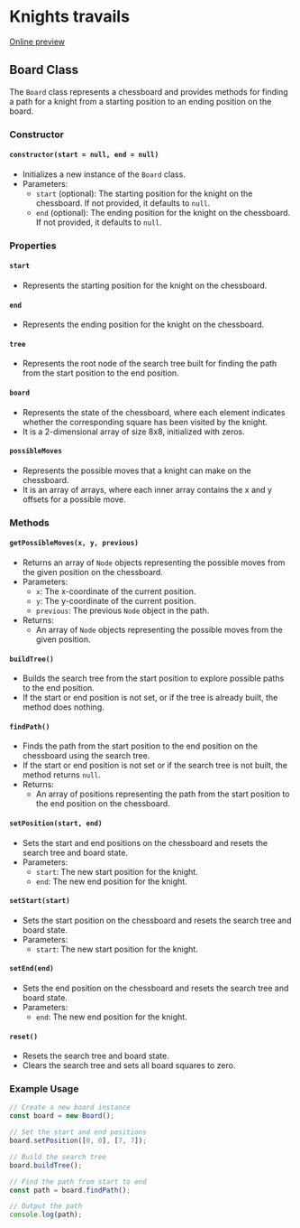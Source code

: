 # Knights travails
[Online preview]()

## Board Class 

The `Board` class represents a chessboard and provides methods for finding a path for a knight from a starting position to an ending position on the board.

### Constructor

#### `constructor(start = null, end = null)`

- Initializes a new instance of the `Board` class.
- Parameters:
  - `start` (optional): The starting position for the knight on the chessboard. If not provided, it defaults to `null`.
  - `end` (optional): The ending position for the knight on the chessboard. If not provided, it defaults to `null`.

### Properties

#### `start`

- Represents the starting position for the knight on the chessboard.

#### `end`

- Represents the ending position for the knight on the chessboard.

#### `tree`

- Represents the root node of the search tree built for finding the path from the start position to the end position.

#### `board`

- Represents the state of the chessboard, where each element indicates whether the corresponding square has been visited by the knight.
- It is a 2-dimensional array of size 8x8, initialized with zeros.

#### `possibleMoves`

- Represents the possible moves that a knight can make on the chessboard.
- It is an array of arrays, where each inner array contains the x and y offsets for a possible move.

### Methods

#### `getPossibleMoves(x, y, previous)`

- Returns an array of `Node` objects representing the possible moves from the given position on the chessboard.
- Parameters:
  - `x`: The x-coordinate of the current position.
  - `y`: The y-coordinate of the current position.
  - `previous`: The previous `Node` object in the path.
- Returns:
  - An array of `Node` objects representing the possible moves from the given position.

#### `buildTree()`

- Builds the search tree from the start position to explore possible paths to the end position.
- If the start or end position is not set, or if the tree is already built, the method does nothing.

#### `findPath()`

- Finds the path from the start position to the end position on the chessboard using the search tree.
- If the start or end position is not set or if the search tree is not built, the method returns `null`.
- Returns:
  - An array of positions representing the path from the start position to the end position on the chessboard.

#### `setPosition(start, end)`

- Sets the start and end positions on the chessboard and resets the search tree and board state.
- Parameters:
  - `start`: The new start position for the knight.
  - `end`: The new end position for the knight.

#### `setStart(start)`

- Sets the start position on the chessboard and resets the search tree and board state.
- Parameters:
  - `start`: The new start position for the knight.

#### `setEnd(end)`

- Sets the end position on the chessboard and resets the search tree and board state.
- Parameters:
  - `end`: The new end position for the knight.

#### `reset()`

- Resets the search tree and board state.
- Clears the search tree and sets all board squares to zero.

### Example Usage

```javascript
// Create a new board instance
const board = new Board();

// Set the start and end positions
board.setPosition([0, 0], [7, 7]);

// Build the search tree
board.buildTree();

// Find the path from start to end
const path = board.findPath();

// Output the path
console.log(path);
```